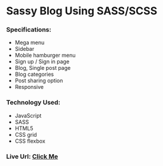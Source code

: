 # Sassy Blog Using SASS/SCSS

### Specifications:
- Mega menu
- Sidebar
- Mobile hamburger menu
- Sign up / Sign in page
- Blog, Single post page
- Blog categories
- Post sharing option
- Responsive

### Technology Used:
- JavaScript
- SASS
- HTML5
- CSS grid
- CSS flexbox

### Live Url: <a href="https://khalid-hossain-tarif.github.io/sassy-blog/pages/index.html" target="_blank">Click Me</a>
